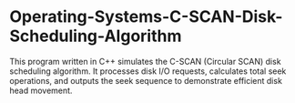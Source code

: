 # Operating-Systems-C-SCAN-Disk-Scheduling-Algorithm
This program written in C++ simulates the C-SCAN (Circular SCAN) disk scheduling algorithm. It processes disk I/O requests, calculates total seek operations, and outputs the seek sequence to demonstrate efficient disk head movement.
